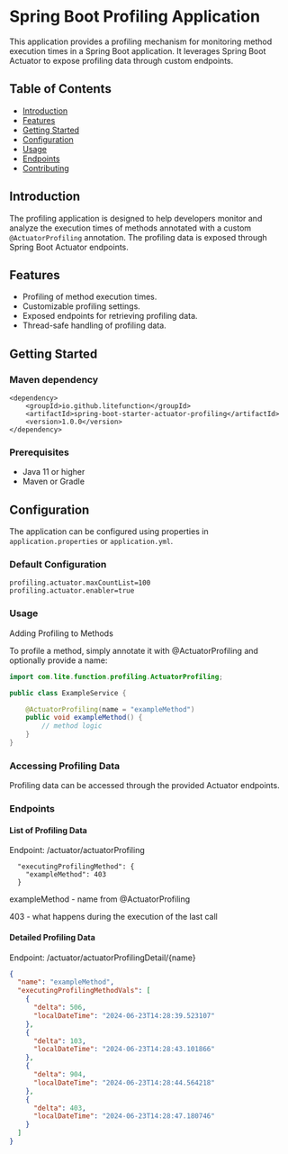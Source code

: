 # Spring Boot Profiling Application

This application provides a profiling mechanism for monitoring method execution times in a Spring Boot application. It
leverages Spring Boot Actuator to expose profiling data through custom endpoints.

## Table of Contents

- [Introduction](#introduction)
- [Features](#features)
- [Getting Started](#getting-started)
- [Configuration](#configuration)
- [Usage](#usage)
- [Endpoints](#endpoints)
- [Contributing](#contributing)

## Introduction

The profiling application is designed to help developers monitor and analyze the execution times of methods annotated
with a custom `@ActuatorProfiling` annotation. The profiling data is exposed through Spring Boot Actuator endpoints.

## Features

- Profiling of method execution times.
- Customizable profiling settings.
- Exposed endpoints for retrieving profiling data.
- Thread-safe handling of profiling data.

## Getting Started

### Maven dependency

```maven
<dependency>
    <groupId>io.github.litefunction</groupId>
    <artifactId>spring-boot-starter-actuator-profiling</artifactId>
    <version>1.0.0</version>
</dependency>
```

### Prerequisites

- Java 11 or higher
- Maven or Gradle

## Configuration

The application can be configured using properties in `application.properties` or `application.yml`.

### Default Configuration

```properties
profiling.actuator.maxCountList=100
profiling.actuator.enabler=true
```

### Usage

Adding Profiling to Methods

To profile a method, simply annotate it with @ActuatorProfiling and optionally provide a name:

```java
import com.lite.function.profiling.ActuatorProfiling;

public class ExampleService {

    @ActuatorProfiling(name = "exampleMethod")
    public void exampleMethod() {
        // method logic
    }
}
```

### Accessing Profiling Data

Profiling data can be accessed through the provided Actuator endpoints.

### Endpoints

#### List of Profiling Data

Endpoint: /actuator/actuatorProfiling

```json{
  "executingProfilingMethod": {
    "exampleMethod": 403
  }
```

exampleMethod - name from @ActuatorProfiling

403 - what happens during the execution of the last call

#### Detailed Profiling Data

Endpoint: /actuator/actuatorProfilingDetail/{name}

```json
{
  "name": "exampleMethod",
  "executingProfilingMethodVals": [
    {
      "delta": 506,
      "localDateTime": "2024-06-23T14:28:39.523107"
    },
    {
      "delta": 103,
      "localDateTime": "2024-06-23T14:28:43.101866"
    },
    {
      "delta": 904,
      "localDateTime": "2024-06-23T14:28:44.564218"
    },
    {
      "delta": 403,
      "localDateTime": "2024-06-23T14:28:47.180746"
    }
  ]
}
```